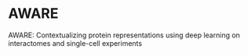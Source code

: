 # AWARE
AWARE: Contextualizing protein representations using deep learning on interactomes and single-cell experiments
